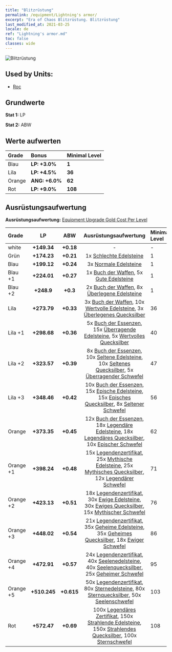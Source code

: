 ```yaml
---
title: "Blitzrüstung"
permalink: /equipment/Lightning's armor/
excerpt: "Era of Chaos Blitzrüstung. Blitzrüstung"
last_modified_at: 2021-03-25
locale: de
ref: "Lightning's armor.md"
toc: false
classes: wide
---
```


  ![Blitzrüstung](/images/e/e_4054.png)

## Used by Units:

* [Roc](/de/units/Roc/) 


## Grundwerte
 **Stat 1:** LP

 **Stat 2:** ABW

## Werte aufwerten

  |     Grade    |   Bonus | Minimal Level | 
  |:-------------|:--------|:--------------| 
  | Blau | **LP: +3.0%** | **1** | 
  | Lila | **LP: +4.5%** | **36** | 
  | Orange | **ANG: +6.0%** | **62** | 
  | Rot | **LP: +9.0%** | **108** | 


## Ausrüstungsaufwertung
 **Ausrüstungsaufwertung:** [Equipment Upgrade Gold Cost Per Level](/equipment/EquipmentUpgradeCostPerLevel/) 

  |          Grade      | LP | ABW | Ausrüstungsaufwertung | Minimal Level |
  |:--------------------|:---------:|:---------:|:----------------:|:--------------|
  | white | **+149.34** | **+0.18** | - | - |
  | Grün | **+174.23** | **+0.21** | 1x [Schlechte Edelsteine](/de/Items/mat_4/) | 1 |
  | Blau | **+199.12** | **+0.24** | 3x [Normale Edelsteine](/de/Items/mat_10/) | 1 |
  | Blau +1 | **+224.01** | **+0.27** | 1x [Buch der Waffen](/de/Items/mat_18/), 5x [Gute Edelsteine](/de/Items/mat_16/) | 1 |
  | Blau +2 | **+248.9** | **+0.3** | 2x [Buch der Waffen](/de/Items/mat_25/), 8x [Überlegene Edelsteine](/de/Items/mat_23/) | 1 |
  | Lila | **+273.79** | **+0.33** | 3x [Buch der Waffen](/de/Items/mat_32/), 10x [Wertvolle Edelsteine](/de/Items/mat_30/), 3x [Überlegenes Quecksilber](/de/Items/mat_21/) | 36 |
  | Lila +1 | **+298.68** | **+0.36** | 5x [Buch der Essenzen](/de/Items/mat_39/), 15x [Überragende Edelsteine](/de/Items/mat_37/), 5x [Wertvolles Quecksilber](/de/Items/mat_28/) | 40 |
  | Lila +2 | **+323.57** | **+0.39** | 8x [Buch der Essenzen](/de/Items/mat_46/), 10x [Seltene Edelsteine](/de/Items/mat_44/), 10x [Seltenes Quecksilber](/de/Items/mat_42/), 5x [Überragender Schwefel](/de/Items/mat_36/) | 47 |
  | Lila +3 | **+348.46** | **+0.42** | 10x [Buch der Essenzen](/de/Items/mat_53/), 15x [Epische Edelsteine](/de/Items/mat_51/), 15x [Episches Quecksilber](/de/Items/mat_49/), 8x [Seltener Schwefel](/de/Items/mat_43/) | 56 |
  | Orange | **+373.35** | **+0.45** | 12x [Buch der Essenzen](/de/Items/mat_60/), 18x [Legendäre Edelsteine](/de/Items/mat_58/), 18x [Legendäres Quecksilber](/de/Items/mat_56/), 10x [Epischer Schwefel](/de/Items/mat_50/) | 62 |
  | Orange +1 | **+398.24** | **+0.48** | 15x [Legendenzertifikat](/de/Items/mat_67/), 25x [Mythische Edelsteine](/de/Items/mat_65/), 25x [Mythisches Quecksilber](/de/Items/mat_63/), 12x [Legendärer Schwefel](/de/Items/mat_57/) | 71 |
  | Orange +2 | **+423.13** | **+0.51** | 18x [Legendenzertifikat](/de/Items/mat_74/), 30x [Ewige Edelsteine](/de/Items/mat_72/), 30x [Ewiges Quecksilber](/de/Items/mat_70/), 15x [Mythischer Schwefel](/de/Items/mat_64/) | 76 |
  | Orange +3 | **+448.02** | **+0.54** | 21x [Legendenzertifikat](/de/Items/mat_81/), 35x [Geheime Edelsteine](/de/Items/mat_79/), 35x [Geheimes Quecksilber](/de/Items/mat_77/), 18x [Ewiger Schwefel](/de/Items/mat_71/) | 86 |
  | Orange +4 | **+472.91** | **+0.57** | 24x [Legendenzertifikat](/de/Items/mat_88/), 40x [Seelenedelsteine](/de/Items/mat_86/), 40x [Seelenquecksilber](/de/Items/mat_84/), 25x [Geheimer Schwefel](/de/Items/mat_78/) | 95 |
  | Orange +5 | **+510.245** | **+0.615** | 50x [Legendenzertifikat](/de/Items/mat_95/), 80x [Sternedelsteine](/de/Items/mat_93/), 80x [Sternquecksilber](/de/Items/mat_91/), 50x [Seelenschwefel](/de/Items/mat_85/) | 103 |
  | Rot | **+572.47** | **+0.69** | 100x [Legendäres Zertifikat](/de/Items/mat_102/), 150x [Strahlende Edelsteine](/de/Items/mat_100/), 150x [Strahlendes Quecksilber](/de/Items/mat_98/), 100x [Sternschwefel](/de/Items/mat_92/) | 108 |


